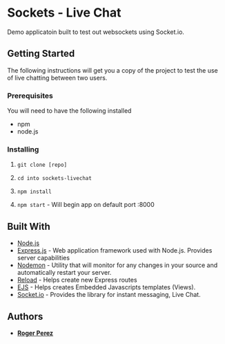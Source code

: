 # Sockets - Live Chat
Demo applicatoin built to test out websockets using Socket.io. 

## Getting Started

The following instructions will get you a copy of the project to test the use of live chatting between two users. 

### Prerequisites
You will need to have the following installed
* npm
* node.js


### Installing

1. `git clone [repo]`

2. `cd into sockets-livechat`

3. `npm install `

4. `npm start` - Will begin app on default port :8000

## Built With

* [Node.js](https://nodejs.org/en/)
* [Express.js]() - Web application framework used with Node.js. Provides server capabilities
* [Nodemon](https://www.npmjs.com/package/nodemon) - Utility that will monitor for any changes in your source and automatically restart your server.
* [Reload](https://github.com/alallier/reload) - Helps create new Express routes
* [EJS](http://www.embeddedjs.com/) - Helps creates Embedded Javascripts templates (Views).
* [Socket.io](https://socket.io/) - Provides the library for instant messaging, Live Chat. 


## Authors
* **[Roger Perez](https://www.linkedin.com/in/rogerperez1/)**
